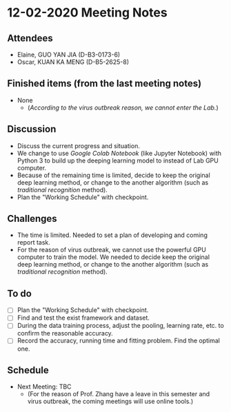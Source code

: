 # 12-02-2020 Meeting Notes

## Attendees
- Elaine, GUO YAN JIA (D-B3-0173-6)
- Oscar, KUAN KA MENG (D-B5-2625-8)

## Finished items (from the last meeting notes)
- None
  - (*According to the virus outbreak reason, we cannot enter the Lab.*)

## Discussion
- Discuss the current progress and situation.
- We change to use *Google Colab Notebook* (like Jupyter Notebook) with Python 3 to build up the deeping learning model to instead of Lab GPU computer.
- Because of the remaining time is limited, decide to keep the original deep learning method, or change to the another algorithm (such as *traditional recognition* method).
- Plan the "Working Schedule" with checkpoint.

## Challenges
- The time is limited. Needed to set a plan of developing and coming report task.
- For the reason of virus outbreak, we cannot use the powerful GPU computer to train the model. We needed to decide keep the original deep learning method, or change to the another algorithm (such as *traditional recognition* method).

## To do
- [ ] Plan the "Working Schedule" with checkpoint.
- [ ] Find and test the exist framework and dataset.
- [ ] During the data training process, adjust the pooling, learning rate, etc. to confirm the reasonable accuracy.
- [ ] Record the accuracy, running time and fitting problem. Find the optimal one.

## Schedule
- Next Meeting: TBC
  - (For the reason of Prof. Zhang have a leave in this semester and virus outbreak, the coming meetings will use online tools.)
